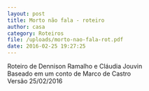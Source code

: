 ```yaml
---
layout: post
title: Morto não fala - roteiro
author: casa
category: Roteiros
file: /uploads/morto-nao-fala-rot.pdf
date: 2016-02-25 19:27:25
---
```

Roteiro de Dennison Ramalho e Cláudia Jouvin\
Baseado em um conto de Marco de Castro\
Versão 25/02/2016